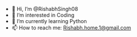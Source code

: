 - 👋 Hi, I’m @RishabhSingh08
- 👀 I’m interested in Coding
- 🌱 I’m currently learning Python 
- 📫 How to reach me: Rishabh.home.1@gmail.com

<!---
RishabhSingh08/RishabhSingh08 is a ✨ special ✨ repository because its `README.md` (this file) appears on your GitHub profile.
You can click the Preview link to take a look at your changes.
--->
